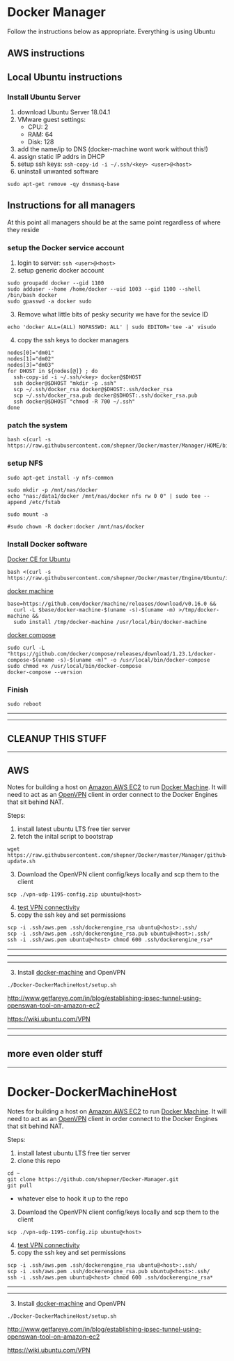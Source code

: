 # Docker Manager

Follow the instructions below as appropriate. Everything is using Ubuntu

## AWS instructions

<placeholder>

## Local Ubuntu instructions

### Install Ubuntu Server
1. download Ubuntu Server 18.04.1
2. VMware guest settings:
   * CPU: 2
   * RAM: 64
   * Disk: 128
3. add the name/ip to DNS (docker-machine wont work without this!)
4. assign static IP addrs in DHCP
5. setup ssh keys: `ssh-copy-id -i ~/.ssh/<key> <user>@<host>`
6. uninstall unwanted software
``` shell
sudo apt-get remove -qy dnsmasq-base
```

## Instructions for all managers

At this point all managers should be at the same point regardless of where they reside

### setup the Docker service account
1. login to server: `ssh <user>@<host>`
2. setup generic docker account
``` shell
sudo groupadd docker --gid 1100
sudo adduser --home /home/docker --uid 1003 --gid 1100 --shell /bin/bash docker
sudo gpasswd -a docker sudo
```
3. Remove what little bits of pesky security we have for the sevice ID
``` shell
echo 'docker ALL=(ALL) NOPASSWD: ALL' | sudo EDITOR='tee -a' visudo
```
4. copy the ssh keys to docker managers
``` shell
nodes[0]="dm01"
nodes[1]="dm02"
nodes[3]="dm03"
for DHOST in ${nodes[@]} ; do
  ssh-copy-id -i ~/.ssh/<key> docker@$DHOST
  ssh docker@$DHOST "mkdir -p .ssh"
  scp ~/.ssh/docker_rsa docker@$DHOST:.ssh/docker_rsa
  scp ~/.ssh/docker_rsa.pub docker@$DHOST:.ssh/docker_rsa.pub
  ssh docker@$DHOST "chmod -R 700 ~/.ssh"
done
```


### patch the system
``` shell
bash <(curl -s https://raw.githubusercontent.com/shepner/Docker/master/Manager/HOME/bin/update_ubuntu.sh)
```

### setup NFS
``` shell
sudo apt-get install -y nfs-common

sudo mkdir -p /mnt/nas/docker
echo "nas:/data1/docker /mnt/nas/docker nfs rw 0 0" | sudo tee --append /etc/fstab

sudo mount -a

#sudo chown -R docker:docker /mnt/nas/docker
```

### Install Docker software

[Docker CE for Ubuntu](https://docs.docker.com/install/linux/docker-ce/ubuntu/)
``` shell
bash <(curl -s https://raw.githubusercontent.com/shepner/Docker/master/Engine/Ubuntu/install_docker.sh)
```

[docker machine](https://docs.docker.com/machine/install-machine/#install-machine-directly)
``` shell
base=https://github.com/docker/machine/releases/download/v0.16.0 &&
  curl -L $base/docker-machine-$(uname -s)-$(uname -m) >/tmp/docker-machine &&
  sudo install /tmp/docker-machine /usr/local/bin/docker-machine
```

[docker compose](https://docs.docker.com/compose/install/)
``` shell
sudo curl -L "https://github.com/docker/compose/releases/download/1.23.1/docker-compose-$(uname -s)-$(uname -m)" -o /usr/local/bin/docker-compose
sudo chmod +x /usr/local/bin/docker-compose
docker-compose --version
```

### Finish
``` Shell
sudo reboot
```


---
---
CLEANUP THIS STUFF
---
---



## AWS

Notes for building a host on [Amazon AWS EC2](https://console.aws.amazon.com/ec2/v2) to run [Docker Machine](https://docs.docker.com/machine/).  It will need to act as an [OpenVPN](https://openvpn.net) client in order connect to the Docker Engines that sit behind NAT.

Steps:
1.  install latest ubuntu LTS free tier server
2.  fetch the inital script to bootstrap
```Shell
wget https://raw.githubusercontent.com/shepner/Docker/master/Manager/github-update.sh
```
3.  Download the OpenVPN client config/keys locally and scp them to the client
```Shell
scp ./vpn-udp-1195-config.zip ubuntu@<host>
```
4.  [test VPN connectivity](https://openvpn.net/index.php/open-source/documentation/howto.html#start)
5.  copy the ssh key and set permissions
```Shell
scp -i .ssh/aws.pem .ssh/dockerengine_rsa ubuntu@<host>:.ssh/
scp -i .ssh/aws.pem .ssh/dockerengine_rsa.pub ubuntu@<host>:.ssh/
ssh -i .ssh/aws.pem ubuntu@<host> chmod 600 .ssh/dockerengine_rsa*
```

---
---
---

3. Install [docker-machine](https://docs.docker.com/machine/install-machine/#installing-machine-directly) and OpenVPN
```Shell
./Docker-DockerMachineHost/setup.sh
```


http://www.getfareye.com/in/blog/establishing-ipsec-tunnel-using-openswan-tool-on-amazon-ec2

https://wiki.ubuntu.com/VPN

---
---
more even older stuff
---
---

# Docker-DockerMachineHost

Notes for building a host on [Amazon AWS EC2](https://console.aws.amazon.com/ec2/v2) to run [Docker Machine](https://docs.docker.com/machine/).  It will need to act as an [OpenVPN](https://openvpn.net) client in order connect to the Docker Engines that sit behind NAT.

Steps:
1.  install latest ubuntu LTS free tier server
2.  clone this repo
``` shell
cd ~
git clone https://github.com/shepner/Docker-Manager.git
git pull
```
+ whatever else to hook it up to the repo
3.  Download the OpenVPN client config/keys locally and scp them to the client
```Shell
scp ./vpn-udp-1195-config.zip ubuntu@<host>
```
4.  [test VPN connectivity](https://openvpn.net/index.php/open-source/documentation/howto.html#start)
5.  copy the ssh key and set permissions
```Shell
scp -i .ssh/aws.pem .ssh/dockerengine_rsa ubuntu@<host>:.ssh/
scp -i .ssh/aws.pem .ssh/dockerengine_rsa.pub ubuntu@<host>:.ssh/
ssh -i .ssh/aws.pem ubuntu@<host> chmod 600 .ssh/dockerengine_rsa*
```



---
---

3. Install [docker-machine](https://docs.docker.com/machine/install-machine/#installing-machine-directly) and OpenVPN
```Shell
./Docker-DockerMachineHost/setup.sh
```


http://www.getfareye.com/in/blog/establishing-ipsec-tunnel-using-openswan-tool-on-amazon-ec2

https://wiki.ubuntu.com/VPN





